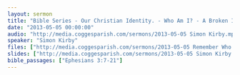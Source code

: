 ```yaml
---
layout: sermon
title: "Bible Series - Our Christian Identity. - Who Am I? - A Broken Image."
date: "2013-05-05 00:00:00"
audio: "http://media.coggesparish.com/sermons/2013-05-05 Simon Kirby.mp3"
speaker: "Simon Kirby"
files: ["http://media.coggesparish.com/sermons/2013-05-05 Remember Who You Are - The Lion King.wmv"]
slides: ["http://media.coggesparish.com/sermons/2013-05-05 Simon Kirby.pdf"]
bible_passages: ["Ephesians 3:7-21"]
---
```

